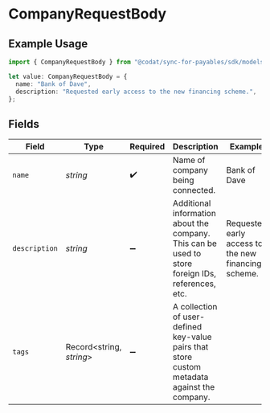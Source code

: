 # CompanyRequestBody

## Example Usage

```typescript
import { CompanyRequestBody } from "@codat/sync-for-payables/sdk/models/shared";

let value: CompanyRequestBody = {
  name: "Bank of Dave",
  description: "Requested early access to the new financing scheme.",
};
```

## Fields

| Field                                                                                             | Type                                                                                              | Required                                                                                          | Description                                                                                       | Example                                                                                           |
| ------------------------------------------------------------------------------------------------- | ------------------------------------------------------------------------------------------------- | ------------------------------------------------------------------------------------------------- | ------------------------------------------------------------------------------------------------- | ------------------------------------------------------------------------------------------------- |
| `name`                                                                                            | *string*                                                                                          | :heavy_check_mark:                                                                                | Name of company being connected.                                                                  | Bank of Dave                                                                                      |
| `description`                                                                                     | *string*                                                                                          | :heavy_minus_sign:                                                                                | Additional information about the company. This can be used to store foreign IDs, references, etc. | Requested early access to the new financing scheme.                                               |
| `tags`                                                                                            | Record<string, *string*>                                                                          | :heavy_minus_sign:                                                                                | A collection of user-defined key-value pairs that store custom metadata against the company.      |                                                                                                   |